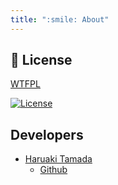```yaml
---
title: ":smile: About"
---
```


## :scroll: License

[WTFPL](https://github.com/tamada/goheatman/blob/master/LICENSE)

[![License](https://img.shields.io/badge/License-WTFPL-blue.svg)](https://github.com/tamada/goheatman/blob/master/LICENSE)


## Developers

* [Haruaki Tamada](https://tamada.github.io)
    * [Github](https://github.io/tamada)
